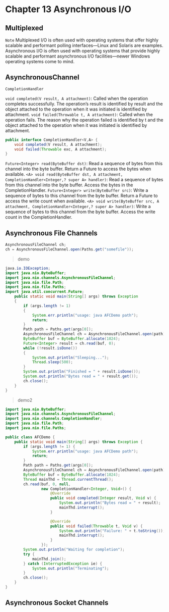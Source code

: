 # Chapter 13 Asynchronous I/O

## Multiplexed

`Note` Multiplexed I/O is often used with operating systems that offer highly
scalable and performant polling interfaces—Linux and Solaris are examples.
Asynchronous I/O is often used with operating systems that provide highly
scalable and performant asynchronous I/O facilities—newer Windows operating
systems come to mind.

## AsynchronousChannel

`CompletionHandler`

`void completed(V result, A attachment)`: Called when
the operation completes successfully. The operation’s
result is identified by result and the object attached to
the operation when it was initiated is identified by
attachment.
`void failed(Throwable t, A attachment)`: Called
when the operation fails. The reason why the operation
failed is identified by t and the object attached to the
operation when it was initiated is identified by attachment.

```java
public interface CompletionHandler<V,A> {
    void completed(V result, A attachment);
    void failed(Throwable exc, A attachment);
}
```

`Future<Integer> read(ByteBuffer dst)`: Read a
sequence of bytes from this channel into the byte buffer.
Return a Future to access the bytes when available.
`<A> void read(ByteBuffer dst, A attachment, CompletionHandler<Integer,? super A> handler)`:
Read a sequence of bytes from this channel into the
byte buffer. Access the bytes in the CompletionHandler.
`Future<Integer> write(ByteBuffer src)`: Write a
sequence of bytes to this channel from the byte buffer.
Return a Future to access the write count when available.
`<A> void write(ByteBuffer src, A attachment, CompletionHandler<Integer,? super A> handler)`:
Write a sequence of bytes to this channel from the byte
buffer. Access the write count in the CompletionHandler.

## Asynchronous File Channels

```java
AsynchronousFileChannel ch;
ch = AsynchronousFileChannel.open(Paths.get("somefile"));
```

> demo

```java
java.io.IOException;
import java.nio.ByteBuffer;
import java.nio.channels.AsynchronousFileChannel;
import java.nio.file.Path;
import java.nio.file.Paths;
import java.util.concurrent.Future;
    public static void main(String[] args) throws Exception
    {
        if (args.length != 1)
        {
            System.err.println("usage: java AFCDemo path");
            return;
        }
        Path path = Paths.get(args[0]);
        AsynchronousFileChannel ch = AsynchronousFileChannel.open(path);
        ByteBuffer buf = ByteBuffer.allocate(1024);
        Future<Integer> result = ch.read(buf, 0);
        while (!result.isDone())
        {
            System.out.println("Sleeping...");
            Thread.sleep(500);
        }
        System.out.println("Finished = " + result.isDone());
        System.out.println("Bytes read = " + result.get());
        ch.close();
    }
}
```

> demo2

```java
import java.nio.ByteBuffer;
import java.nio.channels.AsynchronousFileChannel;
import java.nio.channels.CompletionHandler;
import java.nio.file.Path;
import java.nio.file.Paths;

public class AFCDemo {
    public static void main(String[] args) throws Exception {
        if (args.length != 1) {
            System.err.println("usage: java AFCDemo path");
            return;
        }
        Path path = Paths.get(args[0]);
        AsynchronousFileChannel ch = AsynchronousFileChannel.open(path);
        ByteBuffer buf = ByteBuffer.allocate(1024);
        Thread mainThd = Thread.currentThread();
        ch.read(buf, 0, null,
                new CompletionHandler<Integer, Void>() {
                    @Override
                    public void completed(Integer result, Void v) {
                        System.out.println("Bytes read = " + result);
                        mainThd.interrupt();
                    }

                    @Override
                    public void failed(Throwable t, Void v) {
                        System.out.println("Failure: " + t.toString());
                        mainThd.interrupt();
                    }
                });
        System.out.println("Waiting for completion");
        try {
            mainThd.join();
        } catch (InterruptedException ie) {
            System.out.println("Terminating");
        }
        ch.close();
    }
}
```

## Asynchronous Socket Channels
